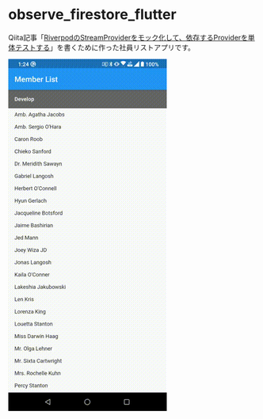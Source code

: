 # observe_firestore_flutter

Qiita記事「[RiverpodのStreamProviderをモック化して、依存するProviderを単体テストする](https://qiita.com/tfandkusu/items/36640529294f65b6ae81)」を書くために作った社員リストアプリです。

<img src="https://github.com/tfandkusu/observe_firestore_flutter/blob/main/movie.gif?raw=true">

